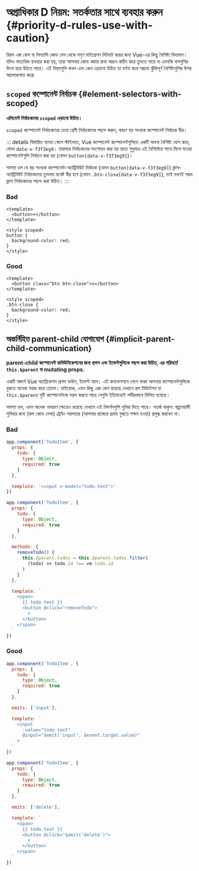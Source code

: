 # অগ্রাধিকার D নিয়ম: সতর্কতার সাথে ব্যবহার করুন {#priority-d-rules-use-with-caution}

বিরল এজ কেস বা লিগ্যাসি কোড বেস থেকে মসৃণ মাইগ্রেশন মিটমাট করার জন্য Vue-এর কিছু বৈশিষ্ট্য বিদ্যমান। যদিও অত্যধিক ব্যবহার করা হয়, তারা আপনার কোড বজায় রাখা আরও কঠিন করে তুলতে পারে বা এমনকি বাগগুলির উৎস হয়ে উঠতে পারে। এই নিয়মগুলি কখন এবং কেন এড়ানো উচিত তা বর্ণনা করে সম্ভাব্য ঝুঁকিপূর্ণ বৈশিষ্ট্যগুলির উপর আলোকপাত করে৷

## `scoped` কম্পোনেন্ট নির্বাচক {#element-selectors-with-scoped}

**এলিমেন্ট নির্বাচকদের `scoped` এড়ানো উচিত।**

`scoped` কম্পোনেন্ট নির্বাচকদের চেয়ে শ্রেণী নির্বাচকদের পছন্দ করুন, কারণ বড় সংখ্যক কম্পোনেন্ট নির্বাচক ধীর।

::: details বিস্তারিত ব্যাখ্যা
স্কোপ স্টাইলতে, Vue কম্পোনেন্ট কম্পোনেন্টগুলিতে একটি অনন্য বৈশিষ্ট্য যোগ করে, যেমন `data-v-f3f3eg9`। তারপরে নির্বাচকদের সংশোধন করা হয় যাতে শুধুমাত্র এই বৈশিষ্ট্যের সাথে মিলে যাওয়া কম্পোনেন্টগুলি নির্বাচন করা হয় (যেমন `button[data-v-f3f3eg9]`)।

সমস্যা হল যে বড় সংখ্যক কম্পোনেন্ট-অ্যাট্রিবিউট নির্বাচক (যেমন `button[data-v-f3f3eg9]`) ক্লাস-অ্যাট্রিবিউট নির্বাচকদের তুলনায় যথেষ্ট ধীর হবে (যেমন `.btn-close[data-v-f3f3eg9]`), তাই যখনই সম্ভব ক্লাস নির্বাচকদের পছন্দ করা উচিত।
:::

<div class="style-example style-example-bad">
<h3>Bad</h3>

```vue-html
<template>
  <button>×</button>
</template>

<style scoped>
button {
  background-color: red;
}
</style>
```

</div>

<div class="style-example style-example-good">
<h3>Good</h3>

```vue-html
<template>
  <button class="btn btn-close">×</button>
</template>

<style scoped>
.btn-close {
  background-color: red;
}
</style>
```

</div>

## অন্তর্নিহিত parent-child যোগাযোগ {#implicit-parent-child-communication}

**parent-child কম্পোনেন্ট কমিউনিকেশনের জন্য প্রপস এবং ইভেন্টগুলিকে পছন্দ করা উচিত, এর পরিবর্তে `this.$parent` বা mutating props.**

একটি আদর্শ Vue অ্যাপ্লিকেশন প্রপস ডাউন, ইভেন্ট আপ। এই কনভেনশনে লেগে থাকা আপনার কম্পোনেন্টগুলিকে বুঝতে অনেক সহজ করে তোলে। যাইহোক, এমন কিছু এজ কেস রয়েছে যেখানে প্রপ মিউটেশন বা `this.$parent` দুটি কম্পোনেন্টকে সরল করতে পারে যেগুলি ইতিমধ্যেই গভীরভাবে মিলিত হয়েছে।

সমস্যা হল, এমন অনেক _সাধারণ_ ক্ষেত্রেও রয়েছে যেখানে এই নিদর্শনগুলি সুবিধা দিতে পারে। সতর্ক থাকুন: স্বল্পমেয়াদী সুবিধার জন্য (কম কোড লেখা) ট্রেডিং সরলতার (আপনার রাজ্যের প্রবাহ বুঝতে সক্ষম হওয়া) প্রলুব্ধ করবেন না।

<div class="style-example style-example-bad">
<h3>Bad</h3>

```js
app.component('TodoItem', {
  props: {
    todo: {
      type: Object,
      required: true
    }
  },

  template: '<input v-model="todo.text">'
})
```

```js
app.component('TodoItem', {
  props: {
    todo: {
      type: Object,
      required: true
    }
  },

  methods: {
    removeTodo() {
      this.$parent.todos = this.$parent.todos.filter(
        (todo) => todo.id !== vm.todo.id
      )
    }
  },

  template: `
    <span>
      {{ todo.text }}
      <button @click="removeTodo">
        ×
      </button>
    </span>
  `
})
```

</div>

<div class="style-example style-example-good">
<h3>Good</h3>

```js
app.component('TodoItem', {
  props: {
    todo: {
      type: Object,
      required: true
    }
  },

  emits: ['input'],

  template: `
    <input
      :value="todo.text"
      @input="$emit('input', $event.target.value)"
    >
  `
})
```

```js
app.component('TodoItem', {
  props: {
    todo: {
      type: Object,
      required: true
    }
  },

  emits: ['delete'],

  template: `
    <span>
      {{ todo.text }}
      <button @click="$emit('delete')">
        ×
      </button>
    </span>
  `
})
```

</div>
